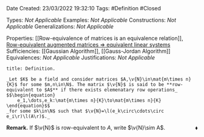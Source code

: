 <br />
<br />

Date Created: 23/03/2022 19:32:10
Tags: #Definition #Closed 

Types: _Not Applicable_
Examples: _Not Applicable_
Constructions: _Not Applicable_
Generalizations: _Not Applicable_

Properties: [[Row-equivalence of matrices is an equivalence relation]], [Row-equivalent augmented matrices $\Rightarrow$ equivalent linear systems](Row-equivalent%20augmented%20matrices%20implies%20equivalent%20linear%20systems.md)
Sufficiencies: [[Gaussian Algorithm]], [[Gauss-Jordan Algorithm]]
Equivalences: _Not Applicable_
Justifications: _Not Applicable_

``` ad-Definition
title: Definition.

_Let $K$ be a field and consider matrices $A,\v{N}\in\mat{m\times n}{K}$ for some $m,n\in\N$. The matrix $\v{N}$ is said to be **row-equivalent to $A$** if there exists elemenatary row operations_
$$\begin{equation}
    e_1,\dots,e_k:\mat{m\times n}{K}\to\mat{m\times n}{K}
\end{equation}$$
_for some $k\in\N$ such that $\v{N}=\l(e_k\circ\cdots\circ e_i\r)\l(A\r)$._

```

**Remark.** If $\v{N}$ is row-equivalent to $A$, write $\v{N}\sim A$.<span style="float:right;">$\blacklozenge$</span>
